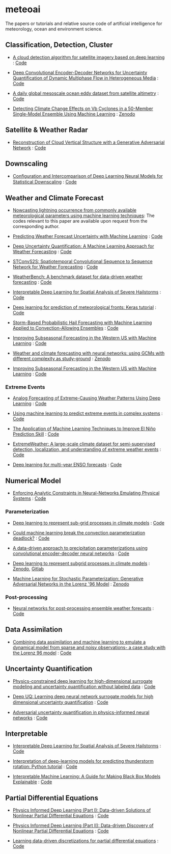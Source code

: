 # meteoai

The papers or tutorials and relative source code of artificial intelligence for meteorology, ocean and environment science.


## Classification, Detection, Cluster

- [A cloud detection algorithm for satellite imagery based on deep learning](https://www.sciencedirect.com/science/article/pii/S0034425719301294) : [Code](https://github.com/JacobJeppesen/RS-Net)

- [Deep Convolutional Encoder-Decoder Networks for Uncertainty Quantification of Dynamic Multiphase Flow in Heterogeneous Media](https://agupubs.onlinelibrary.wiley.com/doi/abs/10.1029/2018WR023528) : [Code](https://github.com/cics-nd/dcedn-gcs)

- [A daily global mesoscale ocean eddy dataset from satellite altimetry](https://www.nature.com/articles/sdata201528) : [Code](https://github.com/jfaghm/OceanEddies)

- [Detecting Climate Change Effects on Vb Cyclones in a 50-Member Single-Model Ensemble Using Machine Learning](https://agupubs.onlinelibrary.wiley.com/doi/full/10.1029/2019GL084969) : [Zenodo](https://zenodo.org/record/1495000)


## Satellite & Weather Radar

- [Reconstruction of Cloud Vertical Structure with a Generative Adversarial Network](https://doi.org/10.31223/osf.io/w26ja) : [Code](https://github.com/jleinonen/cloudsat-gan)


## Downscaling

- [Conﬁguration and Intercomparison of Deep Learning Neural Models for Statistical Downscaling](https://www.geosci-model-dev-discuss.net/gmd-2019-278/) : [Code](https://github.com/SantanderMetGroup/DeepDownscaling)


## Weather and Climate Forecast

- [Nowcasting lightning occurrence from commonly available meteorological parameters using machine learning techniques](https://www.nature.com/articles/s41612-019-0098-0): The codes relevant to this paper are available upon request from the corresponding author.

- [Predicting Weather Forecast Uncertainty with Machine Learning](https://rmets.onlinelibrary.wiley.com/doi/abs/10.1002/qj.3410) : [Code](https://github.com/sipposip/Predicting-weather-forecast-uncertainty-with-machine-learning)

- [Deep Uncertainty Quantification: A Machine Learning Approach for Weather Forecasting](https://arxiv.org/abs/1812.09467) : [Code](https://github.com/BruceBinBoxing/Deep_Learning_Weather_Forecasting)

- [STConvS2S: Spatiotemporal Convolutional Sequence to Sequence Network for Weather Forecasting](https://arxiv.org/abs/1912.00134) : [Code](https://github.com/MLRG-CEFET-RJ/stconvs2s)

- [WeatherBench: A benchmark dataset for data-driven weather forecasting](https://arxiv.org/abs/2002.00469) : [Code](https://github.com/pangeo-data/WeatherBench)

- [Interpretable Deep Learning for Spatial Analysis of Severe Hailstorms](https://journals.ametsoc.org/doi/full/10.1175/MWR-D-18-0316.1) : [Code](https://github.com/djgagne/deepsky)

- [Deep learning for prediction of meteorological fronts: Keras tutorial]() : [Code](https://github.com/thunderhoser/aiml_symposium)

- [Storm-Based Probabilistic Hail Forecasting with Machine Learning Applied to Convection-Allowing Ensembles](https://journals.ametsoc.org/doi/full/10.1175/WAF-D-17-0010.1) : [Code](https://github.com/djgagne/hagelslag)

- [Improving Subseasonal Forecasting in the Western US with Machine Learning](https://arxiv.org/abs/1809.07394) : [Code](https://github.com/paulo-o/forecast_rodeo)

- [Weather and climate forecasting with neural networks: using GCMs with different complexity as study-ground](https://www.geosci-model-dev.net/12/2797/2019/) : [Zenodo](https://doi.org/10.5281/zenodo.2572863)

- [Improving Subseasonal Forecasting in the Western US with Machine Learning](https://arxiv.org/abs/1809.07394) : [Code](https://github.com/paulo-o/forecast_rodeo)


### Extreme Events

- [Analog Forecasting of Extreme-Causing Weather Patterns Using Deep Learning](https://agupubs.onlinelibrary.wiley.com/doi/full/10.1029/2019MS001958) : [Code](https://github.com/ashesh6810/DLC_Extreme)

- [Using machine learning to predict extreme events in complex systems](https://www.pnas.org/content/117/1/52) : [Code](https://github.com/qidigit/CNN_tKdV)

- [The Application of Machine Learning Techniques to Improve El Niño Prediction Skill](https://www.frontiersin.org/articles/10.3389/fphy.2019.00153/full) : [Code](https://github.com/Ambrosys/climatelearn)

- [ExtremeWeather: A large-scale climate dataset for semi-supervised detection, localization, and understanding of extreme weather events](https://arxiv.org/abs/1612.02095) : [Code](https://github.com/eracah/hur-detect)

- [Deep learning for multi-year ENSO forecasts](https://www.nature.com/articles/s41586-019-1559-7) : [Code](https://doi.org/10.5281/zenodo.3244463)


## Numerical Model

- [Enforcing Analytic Constraints in Neural-Networks Emulating Physical Systems](https://arxiv.org/abs/1909.00912) : [Code](https://github.com/raspstephan/CBRAIN-CAM)


### Parameterization

- [Deep learning to represent sub-grid processes in climate models](https://www.pnas.org/content/115/39/9684) : [Code](https://github.com/raspstephan/CBRAIN-CAM)

- [Could machine learning break the convection parameterization deadlock?](https://agupubs.onlinelibrary.wiley.com/doi/full/10.1029/2018GL078202) : [Code](https://github.com/raspstephan/CBRAIN-CAM)

- [A data-driven approach to precipitation parameterizations using convolutional encoder-decoder neural networks](https://arxiv.org/abs/1903.10274) : [Code](https://github.com/prl900/precip-encoder-decoders)

- [Deep learning to represent subgrid processes in climate models](https://www.pnas.org/content/115/39/9684) : [Zenodo](https://doi.org/10.5281/zenodo.1402384), [Gitlab](https://gitlab.com/mspritch/spcam3.0-neural-net/tree/nn_fbp_engy_ess)

- [Machine Learning for Stochastic Parameterization: Generative Adversarial Networks in the Lorenz '96 Model](https://agupubs.onlinelibrary.wiley.com/doi/full/10.1029/2019MS001896) : [Zenodo](http://doi.org/10.5281/zenodo.3663121)


### Post-processing

- [Neural networks for post-processing ensemble weather forecasts](https://journals.ametsoc.org/doi/full/10.1175/MWR-D-18-0187.1) : [Code](https://github.com/slerch/ppnn)



## Data Assimilation

- [Combining data assimilation and machine learning to emulate a dynamical model from sparse and noisy observations- a case study with the Lorenz 96 model](https://arxiv.org/abs/2001.01520) : [Code](https://zenodo.org/record/2925547)


## Uncertainty Quantification

- [Physics-constrained deep learning for high-dimensional surrogate modeling and uncertainty quantification without labeled data](https://doi.org/10.1016/j.jcp.2019.05.024) : [Code](https://github.com/cics-nd/pde-surrogate)

- [Deep UQ: Learning deep neural network surrogate models for high dimensional uncertainty quantiﬁcation](https://arxiv.org/abs/1802.00850) : [Code](https://github.com/rohitkt10/deep-uq-paper)

- [Adversarial uncertainty quantification in physics-informed neural networks](https://doi.org/10.1016/j.jcp.2019.05.027) : [Code](https://github.com/PredictiveIntelligenceLab/UQPINNs)


## Interpretable

- [Interpretable Deep Learning for Spatial Analysis of Severe Hailstorms](https://journals.ametsoc.org/doi/full/10.1175/MWR-D-18-0316.1) : [Code](https://github.com/djgagne/deepsky)

- [Interpretation of deep-learning models for predicting thunderstorm rotation: Python tutorial]() : [Code](https://github.com/djgagne/ams-ml-python-course/blob/ryan_branch/module_4/ML_Short_Course_Module_4_Interpretation.ipynb)

- [Interpretable Machine Learning: A Guide for Making Black Box Models Explainable]() : [Code](https://christophm.github.io/interpretable-ml-book/)


## Partial Differential Equations

- [Physics Informed Deep Learning (Part I): Data-driven Solutions of Nonlinear Partial Differential Equations](https://arxiv.org/abs/1711.10561) : [Code](https://github.com/maziarraissi/PINNs)

- [Physics Informed Deep Learning (Part II): Data-driven Discovery of Nonlinear Partial Differential Equations](https://arxiv.org/abs/1711.10566) : [Code](https://github.com/maziarraissi/PINNs)

- [Learning data-driven discretizations for partial differential equations](https://www.pnas.org/content/116/31/15344) : [Code](https://github.com/google/data-driven-discretization-1d)



